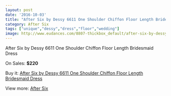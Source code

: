 ```yaml
---
layout: post
date: '2016-10-03'
title: "After Six by Dessy 6611 One Shoulder Chiffon Floor Length Bridesmaid Dress"
category: After Six
tags: ["unique","dessy","dress","floor","wedding"]
image: http://www.eudances.com/8807-thickbox_default/after-six-by-dessy-6611-one-shoulder-chiffon-floor-length-bridesmaid-dress.jpg
---
```

After Six by Dessy 6611 One Shoulder Chiffon Floor Length Bridesmaid Dress

On Sales: **$220**
<a href="https://www.eudances.com/en/after-six/2972-after-six-by-dessy-6611-one-shoulder-chiffon-floor-length-bridesmaid-dress.html"><amp-img layout="responsive" width="600" height="600" src="//www.eudances.com/8807-thickbox_default/after-six-by-dessy-6611-one-shoulder-chiffon-floor-length-bridesmaid-dress.jpg" alt="After Six by Dessy 6611 One Shoulder Chiffon Floor Length Bridesmaid Dress 0" /></a>
<a href="https://www.eudances.com/en/after-six/2972-after-six-by-dessy-6611-one-shoulder-chiffon-floor-length-bridesmaid-dress.html"><amp-img layout="responsive" width="600" height="600" src="//www.eudances.com/8808-thickbox_default/after-six-by-dessy-6611-one-shoulder-chiffon-floor-length-bridesmaid-dress.jpg" alt="After Six by Dessy 6611 One Shoulder Chiffon Floor Length Bridesmaid Dress 1" /></a>
<a href="https://www.eudances.com/en/after-six/2972-after-six-by-dessy-6611-one-shoulder-chiffon-floor-length-bridesmaid-dress.html"><amp-img layout="responsive" width="600" height="600" src="//www.eudances.com/8809-thickbox_default/after-six-by-dessy-6611-one-shoulder-chiffon-floor-length-bridesmaid-dress.jpg" alt="After Six by Dessy 6611 One Shoulder Chiffon Floor Length Bridesmaid Dress 2" /></a>
<a href="https://www.eudances.com/en/after-six/2972-after-six-by-dessy-6611-one-shoulder-chiffon-floor-length-bridesmaid-dress.html"><amp-img layout="responsive" width="600" height="600" src="//www.eudances.com/8810-thickbox_default/after-six-by-dessy-6611-one-shoulder-chiffon-floor-length-bridesmaid-dress.jpg" alt="After Six by Dessy 6611 One Shoulder Chiffon Floor Length Bridesmaid Dress 3" /></a>

Buy it: [After Six by Dessy 6611 One Shoulder Chiffon Floor Length Bridesmaid Dress](https://www.eudances.com/en/after-six/2972-after-six-by-dessy-6611-one-shoulder-chiffon-floor-length-bridesmaid-dress.html "After Six by Dessy 6611 One Shoulder Chiffon Floor Length Bridesmaid Dress")

View more: [After Six](https://www.eudances.com/en/50-after-six "After Six")